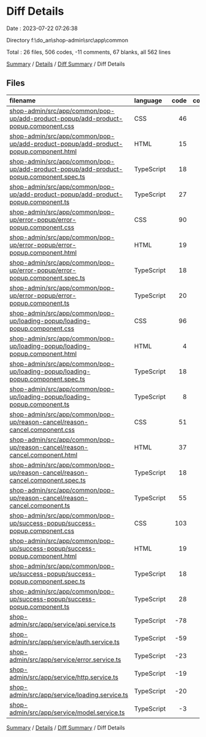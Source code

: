 # Diff Details

Date : 2023-07-22 07:26:38

Directory f:\\do_an\\shop-admin\\src\\app\\common

Total : 26 files,  506 codes, -11 comments, 67 blanks, all 562 lines

[Summary](results.md) / [Details](details.md) / [Diff Summary](diff.md) / Diff Details

## Files
| filename | language | code | comment | blank | total |
| :--- | :--- | ---: | ---: | ---: | ---: |
| [shop-admin/src/app/common/pop-up/add-product-popup/add-product-popup.component.css](/shop-admin/src/app/common/pop-up/add-product-popup/add-product-popup.component.css) | CSS | 46 | 0 | 7 | 53 |
| [shop-admin/src/app/common/pop-up/add-product-popup/add-product-popup.component.html](/shop-admin/src/app/common/pop-up/add-product-popup/add-product-popup.component.html) | HTML | 15 | 0 | 1 | 16 |
| [shop-admin/src/app/common/pop-up/add-product-popup/add-product-popup.component.spec.ts](/shop-admin/src/app/common/pop-up/add-product-popup/add-product-popup.component.spec.ts) | TypeScript | 18 | 0 | 6 | 24 |
| [shop-admin/src/app/common/pop-up/add-product-popup/add-product-popup.component.ts](/shop-admin/src/app/common/pop-up/add-product-popup/add-product-popup.component.ts) | TypeScript | 27 | 0 | 5 | 32 |
| [shop-admin/src/app/common/pop-up/error-popup/error-popup.component.css](/shop-admin/src/app/common/pop-up/error-popup/error-popup.component.css) | CSS | 90 | 0 | 14 | 104 |
| [shop-admin/src/app/common/pop-up/error-popup/error-popup.component.html](/shop-admin/src/app/common/pop-up/error-popup/error-popup.component.html) | HTML | 19 | 4 | 2 | 25 |
| [shop-admin/src/app/common/pop-up/error-popup/error-popup.component.spec.ts](/shop-admin/src/app/common/pop-up/error-popup/error-popup.component.spec.ts) | TypeScript | 18 | 0 | 6 | 24 |
| [shop-admin/src/app/common/pop-up/error-popup/error-popup.component.ts](/shop-admin/src/app/common/pop-up/error-popup/error-popup.component.ts) | TypeScript | 20 | 0 | 4 | 24 |
| [shop-admin/src/app/common/pop-up/loading-popup/loading-popup.component.css](/shop-admin/src/app/common/pop-up/loading-popup/loading-popup.component.css) | CSS | 96 | 0 | 4 | 100 |
| [shop-admin/src/app/common/pop-up/loading-popup/loading-popup.component.html](/shop-admin/src/app/common/pop-up/loading-popup/loading-popup.component.html) | HTML | 4 | 0 | 0 | 4 |
| [shop-admin/src/app/common/pop-up/loading-popup/loading-popup.component.spec.ts](/shop-admin/src/app/common/pop-up/loading-popup/loading-popup.component.spec.ts) | TypeScript | 18 | 0 | 6 | 24 |
| [shop-admin/src/app/common/pop-up/loading-popup/loading-popup.component.ts](/shop-admin/src/app/common/pop-up/loading-popup/loading-popup.component.ts) | TypeScript | 8 | 0 | 3 | 11 |
| [shop-admin/src/app/common/pop-up/reason-cancel/reason-cancel.component.css](/shop-admin/src/app/common/pop-up/reason-cancel/reason-cancel.component.css) | CSS | 51 | 0 | 8 | 59 |
| [shop-admin/src/app/common/pop-up/reason-cancel/reason-cancel.component.html](/shop-admin/src/app/common/pop-up/reason-cancel/reason-cancel.component.html) | HTML | 37 | 0 | 3 | 40 |
| [shop-admin/src/app/common/pop-up/reason-cancel/reason-cancel.component.spec.ts](/shop-admin/src/app/common/pop-up/reason-cancel/reason-cancel.component.spec.ts) | TypeScript | 18 | 0 | 6 | 24 |
| [shop-admin/src/app/common/pop-up/reason-cancel/reason-cancel.component.ts](/shop-admin/src/app/common/pop-up/reason-cancel/reason-cancel.component.ts) | TypeScript | 55 | 0 | 11 | 66 |
| [shop-admin/src/app/common/pop-up/success-popup/success-popup.component.css](/shop-admin/src/app/common/pop-up/success-popup/success-popup.component.css) | CSS | 103 | 1 | 16 | 120 |
| [shop-admin/src/app/common/pop-up/success-popup/success-popup.component.html](/shop-admin/src/app/common/pop-up/success-popup/success-popup.component.html) | HTML | 19 | 0 | 1 | 20 |
| [shop-admin/src/app/common/pop-up/success-popup/success-popup.component.spec.ts](/shop-admin/src/app/common/pop-up/success-popup/success-popup.component.spec.ts) | TypeScript | 18 | 0 | 6 | 24 |
| [shop-admin/src/app/common/pop-up/success-popup/success-popup.component.ts](/shop-admin/src/app/common/pop-up/success-popup/success-popup.component.ts) | TypeScript | 28 | 0 | 5 | 33 |
| [shop-admin/src/app/service/api.service.ts](/shop-admin/src/app/service/api.service.ts) | TypeScript | -78 | -7 | -25 | -110 |
| [shop-admin/src/app/service/auth.service.ts](/shop-admin/src/app/service/auth.service.ts) | TypeScript | -59 | -3 | -8 | -70 |
| [shop-admin/src/app/service/error.service.ts](/shop-admin/src/app/service/error.service.ts) | TypeScript | -23 | -6 | -6 | -35 |
| [shop-admin/src/app/service/http.service.ts](/shop-admin/src/app/service/http.service.ts) | TypeScript | -19 | 0 | -3 | -22 |
| [shop-admin/src/app/service/loading.service.ts](/shop-admin/src/app/service/loading.service.ts) | TypeScript | -20 | 0 | -4 | -24 |
| [shop-admin/src/app/service/model.service.ts](/shop-admin/src/app/service/model.service.ts) | TypeScript | -3 | 0 | -1 | -4 |

[Summary](results.md) / [Details](details.md) / [Diff Summary](diff.md) / Diff Details
